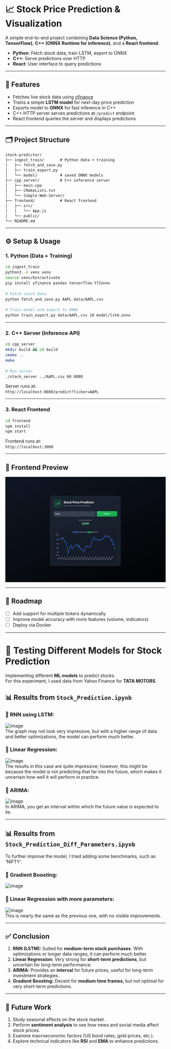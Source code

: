 # 📈 Stock Price Prediction & Visualization

A simple end-to-end project combining **Data Science (Python, TensorFlow)**, **C++ (ONNX Runtime for inference)**, and a **React frontend**.

- **Python**: Fetch stock data, train LSTM, export to ONNX
- **C++**: Serve predictions over HTTP
- **React**: User interface to query predictions

---

## 🚀 Features

- Fetches live stock data using [yfinance](https://pypi.org/project/yfinance/)
- Trains a simple **LSTM model** for next-day price prediction
- Exports model to **ONNX** for fast inference in C++
- C++ HTTP server serves predictions at `/predict` endpoint
- React frontend queries the server and displays predictions

---

## 🗂 Project Structure

```
stock-predictor/
├── ingest_train/       # Python data + training
│   ├── fetch_and_save.py
│   ├── train_export.py
│   └── model/          # saved ONNX models
├── cpp_server/         # C++ inference server
│   ├── main.cpp
│   ├── CMakeLists.txt
│   └── Simple-Web-Server/
├── frontend/           # React frontend
│   ├── src/
│   │   └── App.js
│   └── public/
└── README.md
```

---

## ⚙️ Setup & Usage

### 1. Python (Data + Training)

```bash
cd ingest_train
python3 -m venv venv
source venv/bin/activate
pip install yfinance pandas tensorflow tf2onnx

# Fetch stock data
python fetch_and_save.py AAPL data/AAPL.csv

# Train model and export to ONNX
python train_export.py data/AAPL.csv 10 model/lstm.onnx
```

---

### 2. C++ Server (Inference API)

```bash
cd cpp_server
mkdir build && cd build
cmake ..
make

# Run server
./stock_server ../AAPL.csv 60 8080
```

Server runs at:  
`http://localhost:8080/predict?ticker=AAPL`

---

### 3. React Frontend

```bash
cd frontend
npm install
npm start
```

Frontend runs at:  
`http://localhost:3000`

---

## 🎨 Frontend Preview

![Frontend Screenshot](imgs/frontend_img.png)

---

## 📌 Roadmap

- [ ] Add support for multiple tickers dynamically
- [ ] Improve model accuracy with more features (volume, indicators)
- [ ] Deploy via Docker

---

# 🧪 Testing Different Models for Stock Prediction

Implementing different **ML models** to predict stocks.  
For this experiment, I used data from Yahoo Finance for **TATA MOTORS**.

## 📊 Results from `Stock_Prediction.ipynb`

### 🔹 RNN using LSTM:

![image](https://github.com/user-attachments/assets/52b59d97-7d9e-4e5e-9619-a85f96182097)  
The graph may not look very impressive, but with a higher range of data and better optimizations, the model can perform much better.

### 🔹 Linear Regression:

![image](https://github.com/user-attachments/assets/39c79f15-097d-4ee9-98c0-ee7c150a29e3)  
The results in this case are quite impressive; however, this might be because the model is not predicting that far into the future, which makes it uncertain how well it will perform in practice.

### 🔹 ARIMA:

![image](https://github.com/user-attachments/assets/557a88d2-9b56-4491-a0bf-1c1c7e601214)  
In ARIMA, you get an interval within which the future value is expected to lie.

---

## 📊 Results from `Stock_Prediction_Diff_Parameters.ipynb`

To further improve the model, I tried adding some benchmarks, such as 'NIFTY'.

### 🔹 Gradient Boosting:

![image](https://github.com/user-attachments/assets/6add268a-9f34-4a1e-8a11-caaa9e4a04f6)

### 🔹 Linear Regression with more parameters:

![image](https://github.com/user-attachments/assets/fdc99ef7-bd1f-49c7-ba87-ce68ab47d10a)  
This is nearly the same as the previous one, with no visible improvements.

---

## ✅ Conclusion

1. **RNN (LSTM):** Suited for **medium-term stock purchases**. With optimizations or longer data ranges, it can perform much better.
2. **Linear Regression:** Very strong for **short-term predictions**, but uncertain for long-term performance.
3. **ARIMA:** Provides an **interval** for future prices, useful for long-term investment strategies.
4. **Gradient Boosting:** Decent for **medium time frames**, but not optimal for very short-term predictions.

---

## 🔮 Future Work

1. Study seasonal effects on the stock market.
2. Perform **sentiment analysis** to see how news and social media affect stock prices.
3. Examine macroeconomic factors (US bond rates, gold prices, etc.).
4. Explore technical indicators like **RSI** and **EMA** to enhance predictions.

